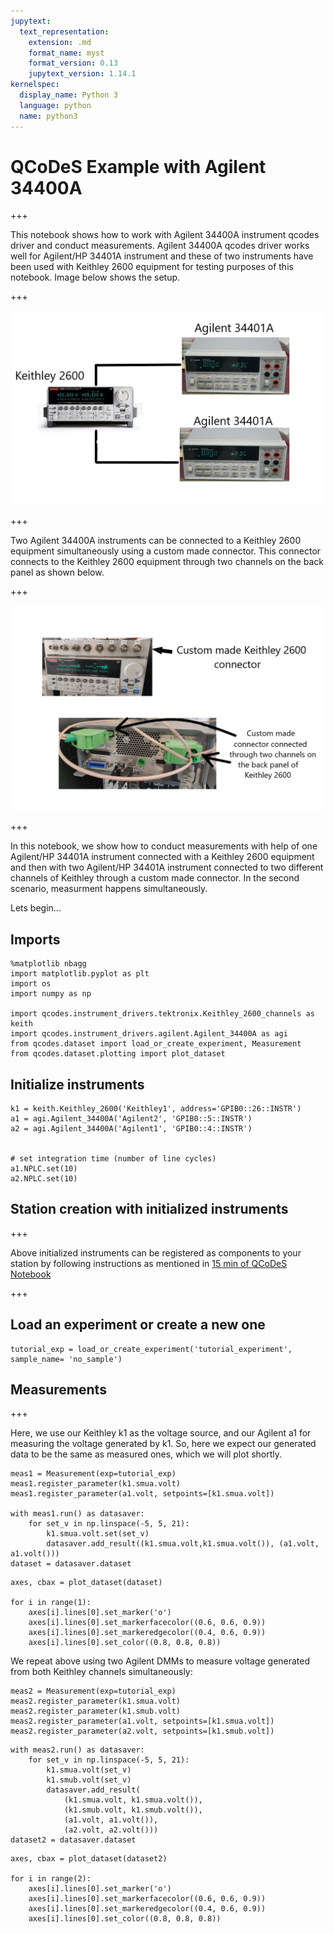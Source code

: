 ```yaml
---
jupytext:
  text_representation:
    extension: .md
    format_name: myst
    format_version: 0.13
    jupytext_version: 1.14.1
kernelspec:
  display_name: Python 3
  language: python
  name: python3
---
```


# QCoDeS Example with Agilent 34400A

+++

This notebook shows how to work with Agilent 34400A instrument qcodes driver and conduct measurements. Agilent 34400A qcodes driver works well for Agilent/HP 34401A instrument and these of two instruments have been used with Keithley 2600 equipment for testing purposes of this notebook. Image below shows the setup.

+++

![title](../files/agilent34400Asetup.png)

+++

Two Agilent 34400A instruments can be connected to a Keithley 2600 equipment simultaneously using a custom made connector. This connector connects to the Keithley 2600 equipment through two channels on the back panel as shown below.

+++

![title1](../files/keithley2600connector.png)

+++

In this notebook, we show how to conduct measurements with help of one Agilent/HP 34401A instrument connected with a Keithley 2600 equipment and then with two Agilent/HP 34401A instrument connected to two different channels of Keithley through a custom made connector. In the second scenario, measurment happens simultaneously.

Lets begin...

## Imports

```{code-cell} ipython3
%matplotlib nbagg
import matplotlib.pyplot as plt
import os
import numpy as np

import qcodes.instrument_drivers.tektronix.Keithley_2600_channels as keith
import qcodes.instrument_drivers.agilent.Agilent_34400A as agi
from qcodes.dataset import load_or_create_experiment, Measurement
from qcodes.dataset.plotting import plot_dataset
```

## Initialize instruments

```{code-cell} ipython3
k1 = keith.Keithley_2600('Keithley1', address='GPIB0::26::INSTR')
a1 = agi.Agilent_34400A('Agilent2', 'GPIB0::5::INSTR')
a2 = agi.Agilent_34400A('Agilent1', 'GPIB0::4::INSTR')


# set integration time (number of line cycles)
a1.NPLC.set(10)
a2.NPLC.set(10)
```

## Station creation with initialized instruments

+++

Above initialized instruments can be registered as components to your station by following instructions as mentioned in [15 min of QCoDeS Notebook](../15_minutes_to_QCoDeS.ipynb)

+++

## Load an experiment or create a new one

```{code-cell} ipython3
tutorial_exp = load_or_create_experiment('tutorial_experiment', sample_name= 'no_sample')
```

## Measurements

+++

Here, we use our Keithley k1 as the voltage source, and our Agilent a1 for measuring the voltage generated by k1. So, here we expect our generated data to be the same as measured ones, which we will plot shortly.

```{code-cell} ipython3
meas1 = Measurement(exp=tutorial_exp)
meas1.register_parameter(k1.smua.volt)
meas1.register_parameter(a1.volt, setpoints=[k1.smua.volt])

with meas1.run() as datasaver:
    for set_v in np.linspace(-5, 5, 21):
        k1.smua.volt.set(set_v)
        datasaver.add_result((k1.smua.volt,k1.smua.volt()), (a1.volt, a1.volt()))
dataset = datasaver.dataset
```

```{code-cell} ipython3
axes, cbax = plot_dataset(dataset)

for i in range(1):
    axes[i].lines[0].set_marker('o')
    axes[i].lines[0].set_markerfacecolor((0.6, 0.6, 0.9))
    axes[i].lines[0].set_markeredgecolor((0.4, 0.6, 0.9))
    axes[i].lines[0].set_color((0.8, 0.8, 0.8))
```

We repeat above using two Agilent DMMs to measure voltage generated from both Keithley channels simultaneously:

```{code-cell} ipython3
meas2 = Measurement(exp=tutorial_exp)
meas2.register_parameter(k1.smua.volt)
meas2.register_parameter(k1.smub.volt)
meas2.register_parameter(a1.volt, setpoints=[k1.smua.volt])
meas2.register_parameter(a2.volt, setpoints=[k1.smub.volt])
```

```{code-cell} ipython3
with meas2.run() as datasaver:
    for set_v in np.linspace(-5, 5, 21):
        k1.smua.volt(set_v)
        k1.smub.volt(set_v)
        datasaver.add_result(
            (k1.smua.volt, k1.smua.volt()),
            (k1.smub.volt, k1.smub.volt()),
            (a1.volt, a1.volt()),
            (a2.volt, a2.volt()))
dataset2 = datasaver.dataset
```

```{code-cell} ipython3
axes, cbax = plot_dataset(dataset2)

for i in range(2):
    axes[i].lines[0].set_marker('o')
    axes[i].lines[0].set_markerfacecolor((0.6, 0.6, 0.9))
    axes[i].lines[0].set_markeredgecolor((0.4, 0.6, 0.9))
    axes[i].lines[0].set_color((0.8, 0.8, 0.8))
```
